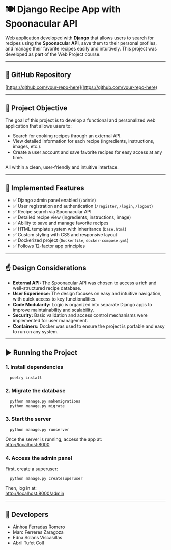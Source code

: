# 🍽️ Django Recipe App with Spoonacular API

Web application developed with **Django** that allows users to search for recipes using the **Spoonacular API**, save them to their personal profiles, and manage their favorite recipes easily and intuitively. This project was developed as part of the Web Project course.

---

## 🔗 GitHub Repository

[https://github.com/your-repo-here](https://github.com/your-repo-here) <!-- Replace with your real link -->

---

## 🧠 Project Objective

The goal of this project is to develop a functional and personalized web application that allows users to:

- Search for cooking recipes through an external API.
- View detailed information for each recipe (ingredients, instructions, images, etc.).
- Create a user account and save favorite recipes for easy access at any time.

All within a clean, user-friendly and intuitive interface.

---

## 🧩 Implemented Features

- ✅ Django admin panel enabled (`/admin`)
- ✅ User registration and authentication (`/register`, `/login`, `/logout`)
- ✅ Recipe search via Spoonacular API
- ✅ Detailed recipe view (ingredients, instructions, image)
- ✅ Ability to save and manage favorite recipes
- ✅ HTML template system with inheritance (`base.html`)
- ✅ Custom styling with CSS and responsive layout
- ✅ Dockerized project (`Dockerfile`, `docker-compose.yml`)
- ✅ Follows 12-factor app principles

---

## ☝️ Design Considerations

- **External API:** The Spoonacular API was chosen to access a rich and well-structured recipe database.
- **User Experience:** The design focuses on easy and intuitive navigation, with quick access to key functionalities.
- **Code Modularity:** Logic is organized into separate Django apps to improve maintainability and scalability.
- **Security:** Basic validation and access control mechanisms were implemented for user management.
- **Containers:** Docker was used to ensure the project is portable and easy to run on any system.

---

## ▶️ Running the Project

### 1. Install dependencies

```bash
  poetry install
```

### 2. Migrate the database

```bash
  python manage.py makemigrations
  python manage.py migrate
```

### 3. Start the server

```bash
  python manage.py runserver
```

Once the server is running, access the app at:  
[http://localhost:8000](http://localhost:8000)

### 4. Access the admin panel

First, create a superuser:

```bash
  python manage.py createsuperuser
```

Then, log in at:  
[http://localhost:8000/admin](http://localhost:8000/admin)

---

## 👥 Developers

- Ainhoa Ferradas Romero  
- Marc Ferreres Zaragoza  
- Edna Solans Viscasillas  
- Abril Tufet Coll

